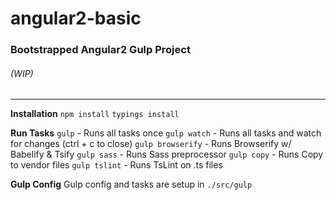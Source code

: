 # angular2-basic
### Bootstrapped Angular2 Gulp Project
###### (WIP)
---
**Installation**
`npm install`
`typings install`

**Run Tasks**
`gulp`            - Runs all tasks once
`gulp watch`      - Runs all tasks and watch for changes (ctrl + c to close)
`gulp browserify` - Runs Browserify w/ Babelify & Tsify
`gulp sass`       - Runs Sass preprocessor
`gulp copy`       - Runs Copy to vendor files
`gulp tslint`     - Runs TsLint on .ts files

**Gulp Config**
Gulp config and tasks are setup in `./src/gulp`
